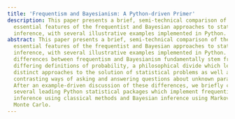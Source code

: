 ```yaml
---
title: 'Frequentism and Bayesianism: A Python-driven Primer'
description: This paper presents a brief, semi-technical comparison of the
  essential features of the frequentist and Bayesian approaches to statistical
  inference, with several illustrative examples implemented in Python.
abstract: This paper presents a brief, semi-technical comparison of the
  essential features of the frequentist and Bayesian approaches to statistical
  inference, with several illustrative examples implemented in Python. The
  differences between frequentism and Bayesianism fundamentally stem from
  differing definitions of probability, a philosophical divide which leads to
  distinct approaches to the solution of statistical problems as well as
  contrasting ways of asking and answering questions about unknown parameters.
  After an example-driven discussion of these differences, we briefly compare
  several leading Python statistical packages which implement frequentist
  inference using classical methods and Bayesian inference using Markov Chain
  Monte Carlo.
---
```

